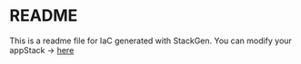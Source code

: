 # README
This is a readme file for IaC generated with StackGen.
You can modify your appStack -> [here](http://main.dev.stackgen.com/appstacks/d409cc31-f581-40e4-85de-54e7cacf477b)
